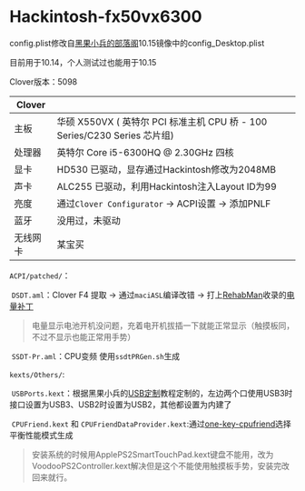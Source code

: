 # Hackintosh-fx50vx6300

config.plist修改自[黑果小兵的部落阁](https://blog.daliansky.net/)10.15镜像中的config_Desktop.plist

目前用于10.14，个人测试过也能用于10.15

Clover版本：5098

| Clover   |                                                              |
| -------- | ------------------------------------------------------------ |
| 主板     | 华硕 X550VX ( 英特尔 PCI 标准主机 CPU 桥 - 100 Series/C230 Series 芯片组) |
| 处理器   | 英特尔 Core i5-6300HQ @ 2.30GHz 四核                         |
| 显卡     | HD530	已驱动，显存通过Hackintosh修改为2048MB              |
| 声卡     | ALC255	已驱动，利用Hackintosh注入Layout ID为99            |
| 亮度     | 通过`Clover Configurator` -> ACPI设置 -> 添加PNLF            |
| 蓝牙     | 没用过，未驱动                                               |
| 无线网卡 | 某宝买                                                       |

`ACPI/patched/`：

​	`DSDT.aml`：Clover F4 提取 -> 通过`maciASL`编译改错 -> 打上[RehabMan](https://github.com/RehabMan)收录的[电量补丁](https://github.com/RehabMan/Laptop-DSDT-Patch/blob/master/battery/battery_ASUS-N55SL.txt)

> 电量显示电池开机没问题，充着电开机拔插一下就能正常显示（触摸板同，不过不显示也能正常用手势）

​	`SSDT-Pr.aml`：CPU变频 使用`ssdtPRGen.sh`生成

`kexts/Others/`:

​	`USBPorts.kext`：根据黑果小兵的[USB定制](https://blog.daliansky.net/Intel-FB-Patcher-tutorial-and-insertion-pose.html#%E5%AE%9A%E5%88%B6usb)教程定制的，左边两个口使用USB3时接口设置为USB3、USB2时设置为USB2，其他都设置为内建了

​	`CPUFriend.kext` 和 `CPUFriendDataProvider.kext`:通过[one-key-cpufriend](https://github.com/stevezhengshiqi/one-key-cpufriend)选择平衡性能模式生成

> 安装系统的时候用ApplePS2SmartTouchPad.kext键盘不能用，改为VoodooPS2Controller.kext解决但是这个不能使用触摸板手势，安装完改回来就行。